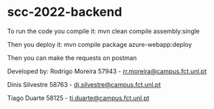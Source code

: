 # scc-2022-backend

To run the code you compile it:
mvn clean compile assembly:single

Then you deploy it:
mvn compile package azure-webapp:deploy

Then you can make the requests on postman

Developed by:
Rodrigo Moreira 57943 - rr.moreira@campus.fct.unl.pt

Dinis Silvestre 58763 - dj.silvestre@campus.fct.unl.pt 

Tiago Duarte 58125 - tj.duarte@campus.fct.unl.pt
